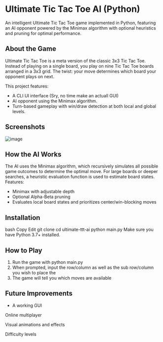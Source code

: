 # Ultimate Tic Tac Toe AI (Python)
An intelligent Ultimate Tic Tac Toe game implemented in Python, featuring an AI opponent powered by the Minimax algorithm with optional heuristics and pruning for optimal performance.

## About the Game
Ultimate Tic Tac Toe is a meta version of the classic 3x3 Tic Tac Toe. Instead of playing on a single board, you play on nine Tic Tac Toe boards arranged in a 3x3 grid. The twist: your move determines which board your opponent plays on next.

This project features:
- A CLI UI interface (Sry, no time make an actuall GUI)
- AI opponent using the Minimax algorithm.
- Turn-based gameplay with win/draw detection at both local and global levels.

## Screenshots
![image](https://github.com/user-attachments/assets/cfe2b127-8808-4d39-bf5a-89def730f8f5)



## How the AI Works
The AI uses the Minimax algorithm, which recursively simulates all possible game outcomes to determine the optimal move. For large boards or deeper searches, a heuristic evaluation function is used to estimate board states. Features:
- Minimax with adjustable depth
- Optional Alpha-Beta pruning
- Evaluates local board states and prioritizes center/win-blocking moves

## Installation
bash
Copy
Edit
git clone
cd ultimate-ttt-ai
python main.py
Make sure you have Python 3.7+ installed.

## How to Play
1. Run the game with python main.py
2. When prompted, input the row/column as well as the sub row/column you wish to place the
3. The game will tell you which moves are available

## Future Improvements
- A working GUI

Online multiplayer

Visual animations and effects

Difficulty levels
